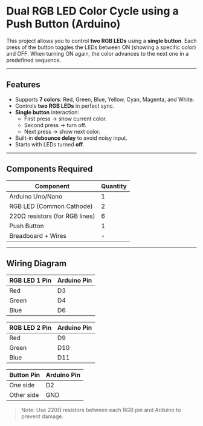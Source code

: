 # Dual RGB LED Color Cycle using a Push Button (Arduino)

This project allows you to control **two RGB LEDs** using a **single button**. Each press of the button toggles the LEDs between ON (showing a specific color) and OFF. When turning ON again, the color advances to the next one in a predefined sequence.

---

##  Features

- Supports **7 colors**: Red, Green, Blue, Yellow, Cyan, Magenta, and White.
- Controls **two RGB LEDs** in perfect sync.
- **Single button** interaction:
  - First press → show current color.
  - Second press → turn off.
  - Next press → show next color.
- Built-in **debounce delay** to avoid noisy input.
- Starts with LEDs turned **off**.

---

##  Components Required

| Component            | Quantity |
|----------------------|----------|
| Arduino Uno/Nano     | 1        |
| RGB LED (Common Cathode) | 2    |
| 220Ω resistors (for RGB lines) | 6 |
| Push Button          | 1        |
| Breadboard + Wires   | -        |

---

##  Wiring Diagram

| RGB LED 1 Pin | Arduino Pin |
|--------------|-------------|
| Red          | D3          |
| Green        | D4          |
| Blue         | D6          |

| RGB LED 2 Pin | Arduino Pin |
|--------------|-------------|
| Red          | D9          |
| Green        | D10         |
| Blue         | D11         |

| Button Pin   | Arduino Pin |
|--------------|-------------|
| One side     | D2          |
| Other side   | GND         |

> Note: Use 220Ω resistors between each RGB pin and Arduino to prevent damage.
